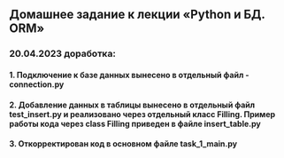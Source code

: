 ## Домашнее задание к лекции «Python и БД. ORM»
### 20.04.2023 доработка:
#### 1. Подключение к базе данных вынесено в отдельный файл - connection.py
#### 2. Добавление данных в таблицы вынесено в отдельный файл test_insert.py и реализовано через отдельный класс Filling. Пример работы кода через class Filling приведен в файле insert_table.py
#### 3. Откорректирован код в основном файле task_1_main.py  